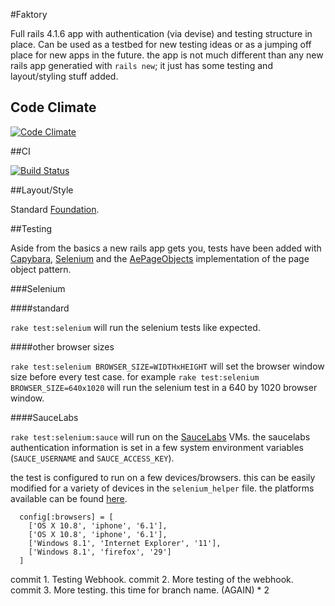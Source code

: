 #Faktory

Full rails 4.1.6 app with authentication (via devise) and testing structure in place. Can be used as a testbed for new testing ideas or as a jumping off place for new apps in the future. the app is not much different than any new rails app generatied with ```rails new```; it just has some testing and layout/styling stuff added.

## Code Climate

[![Code Climate](https://codeclimate.com/github/QuantumGeordie/faktory/badges/gpa.svg)](https://codeclimate.com/github/QuantumGeordie/faktory)

##CI

[![Build Status](https://travis-ci.org/QuantumGeordie/faktory.svg?branch=master)](https://travis-ci.org/QuantumGeordie/faktory)

##Layout/Style

Standard [Foundation](http://foundation.zurb.com/).

##Testing

Aside from the basics a new rails app gets you, tests have been added with [Capybara](http://jnicklas.github.io/capybara/), [Selenium](http://docs.seleniumhq.org/projects/webdriver/) and the [AePageObjects](https://github.com/appfolio/ae_page_objects) implementation of the page object pattern.

###Selenium

####standard

```rake test:selenium``` will run the selenium tests like expected.

####other browser sizes

```rake test:selenium BROWSER_SIZE=WIDTHxHEIGHT``` will set the browser window size before every test case. for example ```rake test:selenium BROWSER_SIZE=640x1020``` will run the selenium test in a 640 by 1020 browser window.

####SauceLabs

```rake test:selenium:sauce``` will run on the [SauceLabs](https://saucelabs.com) VMs. the saucelabs authentication information is set in a few system environment variables (```SAUCE_USERNAME``` and ```SAUCE_ACCESS_KEY```).

the test is configured to run on a few devices/browsers. this can be easily modified for a variety of devices in the ```selenium_helper``` file. the platforms available can be found [here](https://saucelabs.com/platforms).

```
  config[:browsers] = [
    ['OS X 10.8', 'iphone', '6.1'],
    ['OS X 10.8', 'iphone', '6.1'],
    ['Windows 8.1', 'Internet Explorer', '11'],
    ['Windows 8.1', 'firefox', '29']
  ]
```

commit 1. Testing Webhook.
commit 2. More testing of the webhook.
commit 3. More testing. this time for branch name. (AGAIN) * 2
